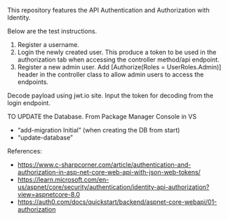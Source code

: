 This repository features the API Authentication and Authorization with Identity.

Below are the test instructions.
1. Register a username.
2. Login the newly created user. This produce a token to be used in the authorization tab when accessing the controller method/api endpoint.
3. Register a new admin user. Add [Authorize(Roles = UserRoles.Admin)] header in the controller class to allow admin users to access the endpoints.

Decode payload using jwt.io site.
Input the token for decoding from the login endpoint.

TO UPDATE the Database.
From Package Manager Console in VS
- “add-migration Initial” (when creating the DB from start)
- “update-database”

References:
* https://www.c-sharpcorner.com/article/authentication-and-authorization-in-asp-net-core-web-api-with-json-web-tokens/
* https://learn.microsoft.com/en-us/aspnet/core/security/authentication/identity-api-authorization?view=aspnetcore-8.0
* https://auth0.com/docs/quickstart/backend/aspnet-core-webapi/01-authorization
